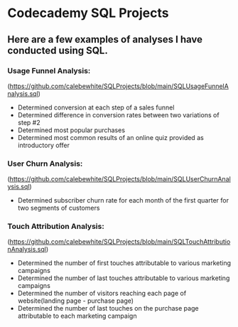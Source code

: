 # Codecademy SQL Projects

## Here are a few examples of analyses I have conducted using SQL.

### Usage Funnel Analysis:        
(https://github.com/calebewhite/SQLProjects/blob/main/SQLUsageFunnelAnalysis.sql)

- Determined conversion at each step of a sales funnel
- Determined difference in conversion rates between two variations of step #2
- Determined most popular purchases
- Determined most common results of an online quiz provided as introductory offer

### User Churn Analysis:       
(https://github.com/calebewhite/SQLProjects/blob/main/SQLUserChurnAnalysis.sql)

- Determined subscriber churn rate for each month of the first quarter for two segments of customers

### Touch Attribution Analysis: 
(https://github.com/calebewhite/SQLProjects/blob/main/SQLTouchAttributionAnalysis.sql)

- Determined the number of first touches attributable to various marketing campaigns
- Determined the number of last touches attributable to various marketing campaigns
- Determined the number of visitors reaching each page of website(landing page - purchase page)
- Determined the number of last touches on the purchase page attributable to each marketing campaign
